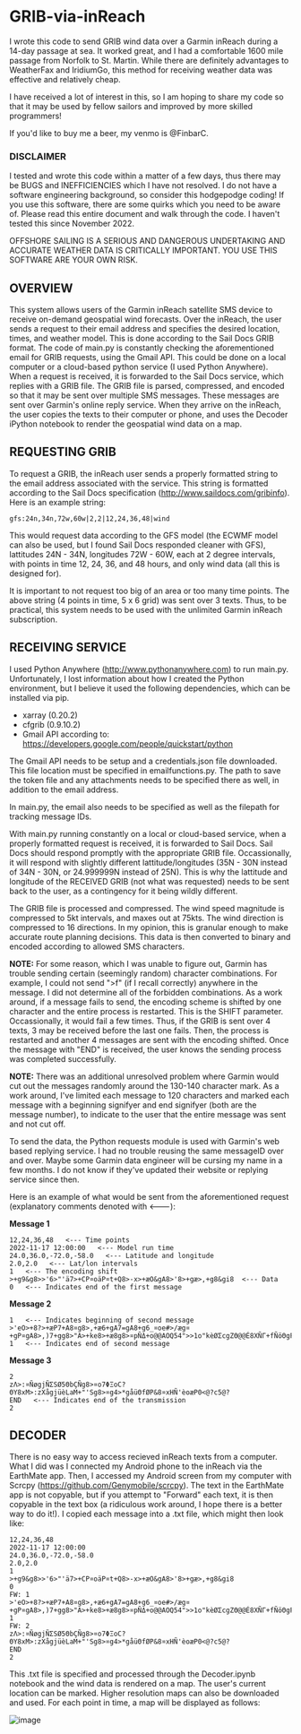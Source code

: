 # GRIB-via-inReach
I wrote this code to send GRIB wind data over a Garmin inReach during a 14-day passage at sea. It worked great, and I had a comfortable 1600 mile passage from Norfolk to St. Martin. While there are definitely advantages to WeatherFax and IridiumGo, this method for receiving weather data was effective and relatively cheap.

I have received a lot of interest in this, so I am hoping to share my code so that it may be used by fellow sailors and improved by more skilled programmers!

If you'd like to buy me a beer, my venmo is @FinbarC.

### DISCLAIMER

I tested and wrote this code within a matter of a few days, thus there may be BUGS and INEFFICIENCIES which I have not resolved. I do not have a software engineering background, so consider this hodgepodge coding! If you use this software, there are some quirks which you need to be aware of. Please read this entire document and walk through the code. I haven't tested this since November 2022.

OFFSHORE SAILING IS A SERIOUS AND DANGEROUS UNDERTAKING AND ACCURATE WEATHER DATA IS CRITICALLY IMPORTANT. YOU USE THIS SOFTWARE ARE YOUR OWN RISK.

## OVERVIEW

This system allows users of the Garmin inReach satellite SMS device to receive on-demand geospatial wind forecasts. Over the inReach, the user sends a request to their email address and specifies the desired location, times, and weather model. This is done according to the Sail Docs GRIB format. The code of main.py is constantly checking the aforementioned email for GRIB requests, using the Gmail API. This could be done on a local computer or a cloud-based python service (I used Python Anywhere). When a request is received, it is forwarded to the Sail Docs service, which replies with a GRIB file. The GRIB file is parsed, compressed, and encoded so that it may be sent over multiple SMS messages. These messages are sent over Garmin's online reply service. When they arrive on the inReach, the user copies the texts to their computer or phone, and uses the Decoder iPython notebook to render the geospatial wind data on a map.

## REQUESTING GRIB

To request a GRIB, the inReach user sends a properly formatted string to the email address associated with the service. This string is formatted according to the Sail Docs specification (http://www.saildocs.com/gribinfo). Here is an example string:

```
gfs:24n,34n,72w,60w|2,2|12,24,36,48|wind
```

This would request data according to the GFS model (the ECWMF model can also be used, but I found Sail Docs responded cleaner with GFS), lattitudes 24N - 34N, longitudes 72W - 60W, each at 2 degree intervals, with points in time 12, 24, 36, and 48 hours, and only wind data (all this is designed for).

It is important to not request too big of an area or too many time points. The above string (4 points in time, 5 x 6 grid) was sent over 3 texts. Thus, to be practical, this system needs to be used with the unlimited Garmin inReach subscription.

## RECEIVING SERVICE

I used Python Anywhere (http://www.pythonanywhere.com) to run main.py. Unfortunately, I lost information about how I created the Python environment, but I believe it used the following dependencies, which can be installed via pip.

- xarray (0.20.2)
- cfgrib (0.9.10.2)
- Gmail API according to: https://developers.google.com/people/quickstart/python

The Gmail API needs to be setup and a credentials.json file downloaded. This file location must be specified in emailfunctions.py. The path to save the token file and any attachments needs to be specified there as well, in addition to the email address.

In main.py, the email also needs to be specified as well as the filepath for tracking message IDs.

With main.py running constantly on a local or cloud-based service, when a properly formatted request is received, it is forwarded to Sail Docs. Sail Docs should respond promptly with the appropriate GRIB file. Occassionally, it will respond with slightly different lattitude/longitudes (35N - 30N instead of 34N - 30N, or 24.999999N instead of 25N). This is why the lattitude and longitude of the RECEIVED GRIB (not what was requested) needs to be sent back to the user, as a contingency for it being wildly different.

The GRIB file is processed and compressed. The wind speed magnitude is compressed to 5kt intervals, and maxes out at 75kts. The wind direction is compressed to 16 directions. In my opinion, this is granular enough to make accurate route planning decisions. This data is then converted to binary and encoded according to allowed SMS characters.

**NOTE:** For some reason, which I was unable to figure out, Garmin has trouble sending certain (seemingly random) character combinations. For example, I could not send ">f" (if I recall correctly) anywhere in the message. I did not determine all of the forbidden combinations. As a work around, if a message fails to send, the encoding scheme is shifted by one character and the entire process is restarted. This is the SHIFT parameter. Occassionally, it would fail a few times. Thus, if the GRIB is sent over 4 texts, 3 may be received before the last one fails. Then, the process is restarted and another 4 messages are sent with the encoding shifted. Once the message with "END" is received, the user knows the sending process was completed successfully.

**NOTE:** There was an additional unresolved problem where Garmin would cut out the messages randomly around the 130-140 character mark. As a work around, I've limited each message to 120 characters and marked each message with a beginning signifyer and end signifyer (both are the message number), to indicate to the user that the entire message was sent and not cut off.

To send the data, the Python requests module is used with Garmin's web based replying service. I had no trouble reusing the same messageID over and over. Maybe some Garmin data engineer will be cursing my name in a few months. I do not know if they've updated their website or replying service since then.

Here is an example of what would be sent from the aforementioned request (explanatory comments denoted with <---):

**Message 1**
```
12,24,36,48   <--- Time points
2022-11-17 12:00:00   <--- Model run time
24.0,36.0,-72.0,-58.0   <--- Latitude and longitude
2.0,2.0   <--- Lat/lon intervals
1   <--- The encoding shift
>+g9&g8>>'6>"'ä7>+CP¤oäP¤t+Q8>-x>+æO&gA8>'8>+gæ>,+g8&gi8  <--- Data
0   <--- Indicates end of the first message
```

**Message 2**
```
1   <--- Indicates beginning of second message
>'eO>+8?>+æP7+A8¤g8>,+æ6+gA7=gA8+g6_¤oe#>/æg¤+gP¤gA8>,)7+gg8>"A>+ke8>+æ8g8>¤pÑΔ+o@@AOQ54">>1o"kèØΣcgZΘ@@É8XÑΓ+fÑöΘgFñhH0
1   <--- Indicates end of second message
```

**Message 3**
```
2
zΛ>:¤ÑøgjÑΣSØ5ΘbÇÑg8>¤o7ΦΞoC?ΘY8xM>:zXågjüèLaM+"'Sg8>¤g4>*gåüΘfØP&8¤xHÑ'èoæP0<@?c5@?
END   <--- Indicates end of the transmission
2
```

## DECODER

There is no easy way to access recieved inReach texts from a computer. What I did was I connected my Android phone to the inReach via the EarthMate app. Then, I accessed my Android screen from my computer with Scrcpy (https://github.com/Genymobile/scrcpy). The text in the EarthMate app is not copyable, but if you attempt to "Forward" each text, it is then copyable in the text box (a ridiculous work around, I hope there is a better way to do it!). I copied each message into a .txt file, which might then look like:

```
12,24,36,48
2022-11-17 12:00:00
24.0,36.0,-72.0,-58.0
2.0,2.0
1
>+g9&g8>>'6>"'ä7>+CP¤oäP¤t+Q8>-x>+æO&gA8>'8>+gæ>,+g8&gi8
0
FW: 1
>'eO>+8?>+æP7+A8¤g8>,+æ6+gA7=gA8+g6_¤oe#>/æg¤+gP¤gA8>,)7+gg8>"A>+ke8>+æ8g8>¤pÑΔ+o@@AOQ54">>1o"kèØΣcgZΘ@@É8XÑΓ+fÑöΘgFñhH0
1
FW: 2
zΛ>:¤ÑøgjÑΣSØ5ΘbÇÑg8>¤o7ΦΞoC?ΘY8xM>:zXågjüèLaM+"'Sg8>¤g4>*gåüΘfØP&8¤xHÑ'èoæP0<@?c5@?
END
2
```

This .txt file is specified and processed through the Decoder.ipynb notebook and the wind data is rendered on a map. The user's current location can be marked. Higher resolution maps can also be downloaded and used. For each point in time, a map will be displayed as follows:

![image](https://user-images.githubusercontent.com/41167102/235323713-8fc52550-401d-4bbf-b5bd-ec1af6ec1059.png)
